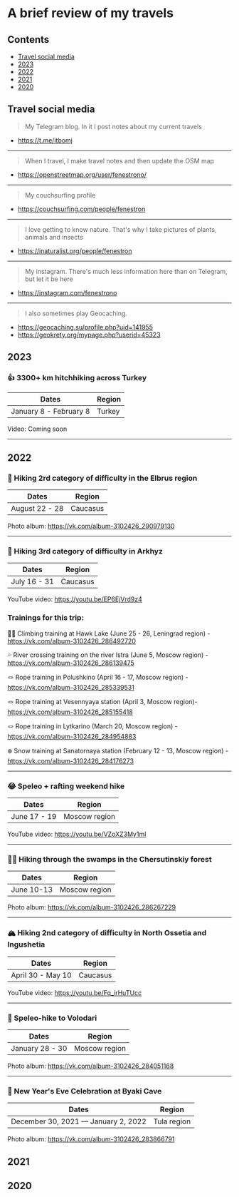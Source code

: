 # A brief review of my travels

## Contents
- [Travel social media](#Travel-social-media)
- [2023](#2023)
- [2022](#2022)
- [2021](#2021)
- [2020](#2020)

## Travel social media

> My Telegram blog. In it I post notes about my current travels 
- https://t.me/itbomj
---

> When I travel, I make travel notes and then update the OSM map
- https://openstreetmap.org/user/fenestrono/
---

> My couchsurfing profile
- https://couchsurfing.com/people/fenestron
---

> I love getting to know nature. That's why I take pictures of plants, animals and insects
- https://inaturalist.org/people/fenestron
---

> My instagram. There's much less information here than on Telegram, but let it be here
- https://instagram.com/fenestrono
---

> I also sometimes play Geocaching. 
- https://geocaching.su/profile.php?uid=141955
- https://geokrety.org/mypage.php?userid=45323


## 2023

### 👍 3300+ km hitchhiking across Turkey
| Dates                 	| Region   	|
|-----------------------	|----------	|
| January 8 - February 8 	| Turkey  	|

Video: Coming soon

---

## 2022

### 🗻 Hiking 2rd category of difficulty in the Elbrus region
| Dates          	| Region   	|
|----------------	|----------	|
| August 22 - 28 	| Caucasus 	|

Photo album: https://vk.com/album-3102426_290979130

---

### 🌄 Hiking 3rd category of difficulty in Arkhyz 
| Dates        	| Region   	|
|--------------	|----------	|
| July 16 - 31 	| Caucasus 	|

YouTube video: https://youtu.be/EP6EjVrd9z4


### Trainings for this trip:

🧗‍♀️ Climbing training at Hawk Lake (June 25 - 26, Leningrad region) - https://vk.com/album-3102426_286492720

💦 River crossing training on the river Istra (June 5, Moscow region) - https://vk.com/album-3102426_286139475

🪢 Rope training in Polushkino (April 16 - 17, Moscow region) - https://vk.com/album-3102426_285339531

🪢 Rope training at Vesennyaya station (April 3, Moscow region)- https://vk.com/album-3102426_285155418

🪢 Rope training in Lytkarino (March 20, Moscow region) - https://vk.com/album-3102426_284954883

❄️ Snow training at Sanatornaya station (February 12 - 13, Moscow region) - https://vk.com/album-3102426_284176273

---

### 😂 Speleo + rafting weekend hike
| Dates        	| Region        	|
|--------------	|---------------	|
| June 17 - 19 	| Moscow region 	|

YouTube video: https://youtu.be/VZoXZ3My1mI

---

### 🏊‍♀️ Hiking through the swamps in the Chersutinskiy forest
| Dates      	| Region        	|
|------------	|---------------	|
| June 10-13 	| Moscow region 	|

Photo album: https://vk.com/album-3102426_286267229

---

### 🏔 Hiking 2nd category of difficulty in North Ossetia and Ingushetia
| Dates             	| Region   	|
|-------------------	|----------	|
| April 30 - May 10 	| Caucasus 	|

YouTube video: https://youtu.be/Fq_irHuTUcc

---

### 🗿 Speleo-hike to Volodari
| Dates           	| Region        	|
|-----------------	|---------------	|
| January 28 - 30 	| Moscow region 	|

Photo album: https://vk.com/album-3102426_284051168

---

### 🥳 New Year's Eve Celebration at Byaki Cave
| Dates                               	| Region      	|
|-------------------------------------	|-------------	|
| December 30, 2021 — January 2, 2022 	| Tula region 	|

Photo album: https://vk.com/album-3102426_283866791

## 2021

## 2020


